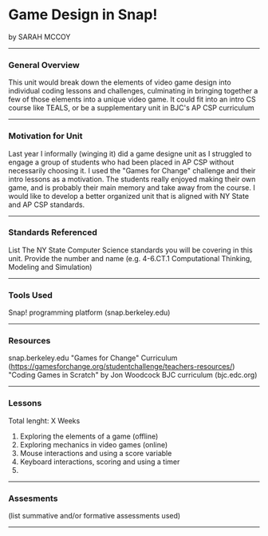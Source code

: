 # Game Design in Snap!
by SARAH MCCOY

-----

### General Overview

This unit would break down the elements of video game design into individual coding lessons and challenges, culminating in bringing together a few of those elements into a unique video game.  It could fit into an intro CS course like TEALS, or be a supplementary unit in BJC's AP CSP curriculum

---

### Motivation for Unit

Last year I informally (winging it) did a game designe unit as I struggled to engage a group of students who had been placed in AP CSP without necessarily choosing it.  I used the "Games for Change" challenge and their intro lessons as a motivation.  The students really enjoyed making their own game, and is probably their main memory and take away from the course.  I would like to develop a better organized unit that is aligned with NY State and AP CSP standards.

---

### Standards Referenced
List The NY State Computer Science standards you will be covering in this unit. Provide the number and name (e.g. 4-6.CT.1 Computational Thinking, Modeling and Simulation)

---

### Tools Used
Snap! programming platform (snap.berkeley.edu)

---

### Resources
snap.berkeley.edu
"Games for Change" Curriculum (https://gamesforchange.org/studentchallenge/teachers-resources/)
"Coding Games in Scratch" by Jon Woodcock 
BJC curriculum (bjc.edc.org)

---

### Lessons
Total lenght: X Weeks

1. Exploring the elements of a game (offline)
2. Exploring mechanics in video games (online)
3. Mouse interactions and using a score variable
4. Keyboard interactions, scoring and using a timer
5. 
---

### Assesments
(list summative and/or formative assessments used)

---
